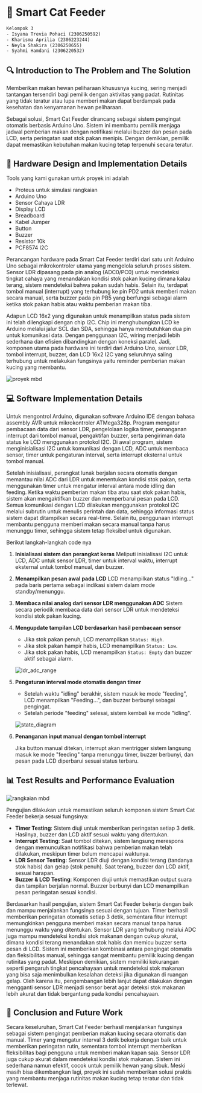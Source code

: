 # 🐾 Smart Cat Feeder

```txt
Kelompok 3
- Isyana Trevia Pohaci (2306250592)
- Kharisma Aprilia (2306223244)
- Neyla Shakira (2306250655)
- Syahmi Hamdani (2306220532)
```

## 🔍 Introduction to The Problem and The Solution

Memberikan makan hewan peliharaan khususnya kucing, sering menjadi tantangan tersendiri bagi pemilik dengan aktivitas yang padat. Rutinitas yang tidak teratur atau lupa memberi makan dapat berdampak pada kesehatan dan kenyamanan hewan peliharaan.

Sebagai solusi, Smart Cat Feeder dirancang sebagai sistem pengingat otomatis berbasis Arduino Uno. Sistem ini membantu pemilik menjaga jadwal pemberian makan dengan notifikasi melalui buzzer dan pesan pada LCD, serta peringatan saat stok pakan menipis. Dengan demikian, pemilik dapat memastikan kebutuhan makan kucing tetap terpenuhi secara teratur.

## 🔧 Hardware Design and Implementation Details

Tools yang kami gunakan untuk proyek ini adalah

- Proteus untuk simulasi rangkaian
- Arduino Uno
- Sensor Cahaya LDR
- Display LCD
- Breadboard
- Kabel Jumper
- Button
- Buzzer
- Resistor 10k
- PCF8574 I2C

Perancangan hardware pada Smart Cat Feeder terdiri dari satu unit Arduino Uno sebagai mikrokontroler utama yang mengelola seluruh proses sistem. Sensor LDR dipasang pada pin analog (ADC0/PC0) untuk mendeteksi tingkat cahaya yang menandakan kondisi stok pakan kucing dimana kalau terang, sistem mendeteksi bahwa pakan sudah habis. Selain itu, terdapat tombol manual (interrupt) yang terhubung ke pin PD2 untuk memberi makan secara manual, serta buzzer pada pin PB5 yang berfungsi sebagai alarm ketika stok pakan habis atau waktu pemberian makan tiba.

Adapun LCD 16x2 yang digunakan untuk menampilkan status pada sistem ini telah dilengkapi dengan chip I2C. Chip ini menghubungkan LCD ke Arduino melalui jalur SCL dan SDA, sehingga hanya membutuhkan dua pin untuk komunikasi data. Dengan penggunaan I2C, wiring menjadi lebih sederhana dan efisien dibandingkan dengan koneksi paralel. Jadi, komponen utama pada hardware ini terdiri dari Arduino Uno, sensor LDR, tombol interrupt, buzzer, dan LCD 16x2 I2C yang seluruhnya saling terhubung untuk melakukan fungsinya yaitu reminder pemberian makan kucing yang membantu.

![proyek mbd](https://hackmd.io/_uploads/SyE6mvw-ex.jpg)

## 💻 Software Implementation Details

Untuk mengontrol Arduino, digunakan software Arduino IDE dengan bahasa assembly AVR untuk mikrokontroler ATMega328p. Program mengatur pembacaan data dari sensor LDR, pengelolaan logika timer, penanganan interrupt dari tombol manual, pengaktifan buzzer, serta pengiriman data status ke LCD menggunakan protokol I2C. Di awal program, sistem menginisialisasi I2C untuk komunikasi dengan LCD, ADC untuk membaca sensor, timer untuk pengaturan interval, serta interrupt eksternal untuk tombol manual.

Setelah inisialisasi, perangkat lunak berjalan secara otomatis dengan memantau nilai ADC dari LDR untuk menentukan kondisi stok pakan, serta menggunakan timer untuk mengatur interval antara mode idling dan feeding. Ketika waktu pemberian makan tiba atau saat stok pakan habis, sistem akan mengaktifkan buzzer dan memperbarui pesan pada LCD. Semua komunikasi dengan LCD dilakukan menggunakan protokol I2C melalui subrutin untuk menulis perintah dan data, sehingga informasi status sistem dapat ditampilkan secara real-time. Selain itu, penggunaan interrupt membantu pengguna memberi makan secara manual tanpa harus menunggu timer, sehingga sistem tetap fleksibel untuk digunakan.

Berikut langkah-langkah code nya

1. **Inisialisasi sistem dan perangkat keras**
   Meliputi inisialisasi I2C untuk LCD, ADC untuk sensor LDR, timer untuk interval waktu, interrupt eksternal untuk tombol manual, dan buzzer.

2. **Menampilkan pesan awal pada LCD**
   LCD menampilkan status "Idling..." pada baris pertama sebagai indikasi sistem dalam mode standby/menunggu.

3. **Membaca nilai analog dari sensor LDR menggunakan ADC**
   Sistem secara periodik membaca data dari sensor LDR untuk mendeteksi kondisi stok pakan kucing.

4. **Mengupdate tampilan LCD berdasarkan hasil pembacaan sensor**
   - Jika stok pakan penuh, LCD menampilkan `Status: High`.
   - Jika stok pakan hampir habis, LCD menampilkan `Status: Low`.
   - Jika stok pakan habis, LCD menampilkan `Status: Empty` dan buzzer aktif sebagai alarm.

   ![ldr_adc_range](https://hackmd.io/_uploads/BkkmcuvWex.png)

5. **Pengaturan interval mode otomatis dengan timer**

   - Setelah waktu "idling" berakhir, sistem masuk ke mode "feeding", LCD menampilkan "Feeding...", dan buzzer berbunyi sebagai pengingat.
   - Setelah periode "feeding" selesai, sistem kembali ke mode "idling".

   ![state_diagram](https://hackmd.io/_uploads/S1JSqOPWlx.png)

6. **Penanganan input manual dengan tombol interrupt**

   Jika button manual ditekan, interrupt akan mentrigger sistem langsung masuk ke mode "feeding" tanpa menunggu timer, buzzer berbunyi, dan pesan pada LCD diperbarui sesuai status terbaru.

## 📊 Test Results and Performance Evaluation

![rangkaian mbd](https://hackmd.io/_uploads/SJ0ULvv-xe.jpg)

Pengujian dilakukan untuk memastikan seluruh komponen sistem Smart Cat Feeder bekerja sesuai fungsinya:

- **Timer Testing**: Sistem diuji untuk memberikan peringatan setiap 3 detik. Hasilnya, buzzer dan LCD aktif sesuai waktu yang ditentukan.
- **Interrupt Testing**: Saat tombol ditekan, sistem langsung merespons dengan memunculkan notifikasi bahwa pemberian makan telah dilakukan, meskipun timer belum mencapai waktunya.
- **LDR Sensor Testing**: Sensor LDR diuji dengan kondisi terang (tandanya stok habis) dan gelap (stok penuh). Saat terang, buzzer dan LCD aktif, sesuai harapan.
- **Buzzer & LCD Testing**: Komponen diuji untuk memastikan output suara dan tampilan berjalan normal. Buzzer berbunyi dan LCD menampilkan pesan peringatan sesuai kondisi.

Berdasarkan hasil pengujian, sistem Smart Cat Feeder bekerja dengan baik dan mampu menjalankan fungsinya sesuai dengan tujuan. Timer berhasil memberikan peringatan otomatis setiap 3 detik, sementara fitur interrupt memungkinkan pengguna memberi makan secara manual tanpa harus menunggu waktu yang ditentukan. Sensor LDR yang terhubung melalui ADC juga mampu mendeteksi kondisi stok makanan dengan cukup akurat, dimana kondisi terang menandakan stok habis dan memicu buzzer serta pesan di LCD. Sistem ini memberikan kombinasi antara pengingat otomatis dan fleksibilitas manual, sehingga sangat membantu pemilik kucing dengan rutinitas yang padat. Meskipun demikian, sistem memiliki kekurangan seperti pengaruh tingkat pencahayaan untuk mendeteksi stok makanan yang bisa saja menimbulkan kesalahan deteksi jika digunakan di ruangan gelap. Oleh karena itu, pengembangan lebih lanjut dapat dilakukan dengan mengganti sensor LDR menjadi sensor berat agar deteksi stok makanan lebih akurat dan tidak bergantung pada kondisi pencahayaan.

## 📌 Conclusion and Future Work

Secara keseluruhan, Smart Cat Feeder berhasil menjalankan fungsinya sebagai sistem pengingat pemberian makan kucing secara otomatis dan manual. Timer yang mengatur interval 3 detik bekerja dengan baik untuk memberikan peringatan rutin, sementara tombol interrupt memberikan fleksibilitas bagi pengguna untuk memberi makan kapan saja. Sensor LDR juga cukup akurat dalam mendeteksi kondisi stok makanan. Sistem ini sederhana namun efektif, cocok untuk pemilik hewan yang sibuk. Meski masih bisa dikembangkan lagi, proyek ini sudah memberikan solusi praktis yang membantu menjaga rutinitas makan kucing tetap teratur dan tidak terlewat.
